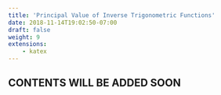 ```yaml
---
title: 'Principal Value of Inverse Trigonometric Functions'
date: 2018-11-14T19:02:50-07:00
draft: false
weight: 9
extensions:
    - katex
---
```


## CONTENTS WILL BE ADDED SOON